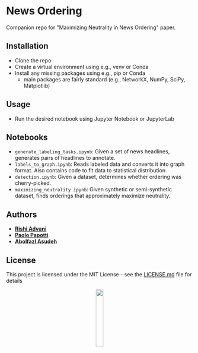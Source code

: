 # News Ordering
Companion repo for "Maximizing Neutrality in News Ordering" paper.

## Installation
- Clone the repo
- Create a virtual environment using e.g., venv or Conda
- Install any missing packages using e.g., pip or Conda
  - main packages are fairly standard (e.g., NetworkX, NumPy, SciPy, Matplotlib)

## Usage
- Run the desired notebook using Jupyter Notebook or JupyterLab

## Notebooks
- `generate_labeling_tasks.ipynb`: Given a set of news headlines, generates pairs of headlines to annotate.
- `labels_to_graph.ipynb`: Reads labeled data and converts it into graph format. Also contains code to fit data to statistical distribution.
- `detection.ipynb`: Given a dataset, determines whether ordering was cherry-picked.
- `maximizing_neutrality.ipynb`: Given synthetic or semi-synthetic dataset, finds orderings that approximately maximize neutrality.

## Authors

* **[Rishi Advani](https://rishi-advani.com/)**
* **[Paolo Papotti](https://www.eurecom.fr/~papotti/)**
* **[Abolfazl Asudeh](https://www.cs.uic.edu/~asudeh/)**

## License

This project is licensed under the MIT License - see the [LICENSE.md](LICENSE.md) file for details

<p align="center"><img width="20%" src="https://www.cs.uic.edu/~indexlab/imgs/InDeXLab2.gif"></p>
